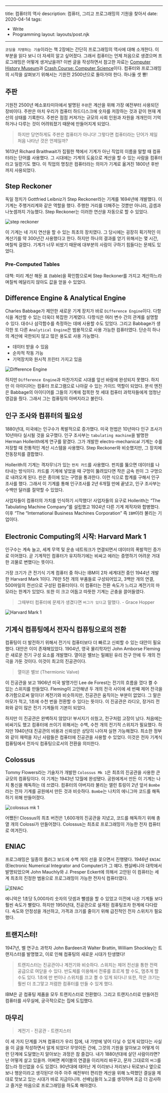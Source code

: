 ---
title: 컴퓨터의 역사
description: 컴퓨터, 그리고 프로그래밍의 기원을 찾아서
date: 2020-04-14
tags:
  - Write
  - Programming
layout: layouts/post.njk
------

`코딩을 지탱하는 기술`이라는 책 2장에는 간단히 프로그래밍의 역사에 대해 소개한다. 이 부분을 읽다 보니 더 자세히 알고 싶어졌다. 그래서 컴퓨터는 언제 처음으로 생겼으며 프로그래밍은 어떻게 생겨났을까? 이번 글을 작성하면서 참고한 자료는 [Computer History Museum](https://www.computerhistory.org/revolution/birth-of-the-computer/4/intro)과 [Crash Course: Computer Science](https://www.youtube.com/playlist?list=PL8dPuuaLjXtNlUrzyH5r6jN9ulIgZBpdo)이다. 컴퓨터와 프로그래밍의 시작을 살펴보기 위해서는 기원전 2500년으로 돌아가야 한다. 하나둘 셋 뿅!

## 주판
기원전 2500년 메소포타미아에서 발명된 `주판`은 계산을 위해 가장 예전부터 사용되던 장비이다. 주판은 마치 우리가 컴퓨터 하드디스크에 숫자를 저장하는 것과 같이 현재 계산의 상태를 기록한다. 주판은 점점 커져가는 규모의 사회 인원과 자원을 개개인이 기억하거나 다루는 것이 어려워졌기 때문에 만들어지게 되었다. 

> 하지만 당연하게도 주판은 컴퓨터가 아니다! 그렇다면 컴퓨터라는 단어가 제일 처음 나타난 것은 언제일까? 

1613년 Richard Braithwait가 집필한 책에서 기계가 아닌 직업의 이름을 말할 때 컴퓨터라는 단어를 사용했다. 그 시대에는 기계의 도움으로 계산을 할 수 있는 사람을 컴퓨터라고 일컫기도 했다. 이 직업의 명칭은 컴퓨터라는 의미가 기계로 옮겨진 1800년 후반까지 사용되었다. 

## Step Reckoner
독일 정치가 Gottfried Leibniz가 Step Reckoner라는 기계를 1694년에 개발했다. 이 기계는 주행거리계와 같은 역할을 했다. 주행한 거리를 더해주는 것뿐만 아니라, 곱셈과 나눗셈까지 가능했다. Step Reckoner는 이러한 연산을 자동으로 할 수 있었다. 

![step reckoner](https://images.computerhistory.org/revonline/images/102630768-03-01.jpg?w=600)

이 기계는 네 가지 연산을 할 수 있는 최초의 장치였다. 그 당시에는 굉장히 획기적인 이 계산기를 약 300년간  사용했다고 한다. 하지만 하나의 결과를 얻기 위해서는 몇 시간, 며칠씩 걸렸다. 기계가 너무 비쌌기 때문에 대부분의 사람이 구하기 힘들다는 문제도 있었다. 

### Pre-Computed Tables
대책: 미리 계산 해둔 표 (table)을 확인함으로써 Step Reckoner를 가지고 계산하느라 며칠씩 메달리지 않아도 값을 얻을 수 있었다. 

## Difference Engine & Analytical Engine
Charles Babbage가 제안한 새로운 기계 장치가 바로 `Difference Engine`이다. 다항식을 계산할 수 있는 더욱더 복잡한 기계였다. 다항식은 여러 변수 간의 관계를 설명할 수 있다. 대수나 삼각함수를 측정하는 데에 사용할 수도 있었다. 그리고 Babbage가 생각한 또 다른 `Analytical Engine`은 범용적으로 사용 가능한 컴퓨터였다. 단순히 하나의 계산에 국한되지 않고 많은 용도로 사용 가능했다.
- 데이터 받을 수 있음
- 순차적 작동 가능
- 기억장치와 원시적 프린터 가지고 있음

![Difference Engine](https://images.computerhistory.org/babbage/babbage-engine-main.jpg?w=860)

하지만 `Difference Engine`과 마찬가지로 시대를 앞선 바람에 완성되지 못했다. 하지만 이 아이디어는 컴퓨터 프로그램으로 나아갈 수 있는 가이드 역할이 되었다. 분석 엔진은 Babbage의 아이디어를 그들의 기계에 접목한 첫 세대 컴퓨터 과학자들에게 엄청난 영감을 줬다. 그래서 그는 컴퓨팅의 아버지라고 불린다.

## 인구 조사와 컴퓨터의 필요성
1880년대, 미국에는 인구수가 폭발적으로 증가했다. 미국 헌법은 10년마다 인구 조사가 10년마다 실시될 것을 요구했다. 인구 조사부는 `tabulating machine`을 발명한 Herman Hollerith에게 연구를 맡겼다. 그가 개발한 electro-mechanical 기계는 수를 저장할 때 전통적인 계산 시스템을 사용했다. Step Reckoner와 비슷했지만, 그 장치에 전동장치를 결합했다.

Hollerith의 기계는 격자무늬가 있는 `펀치 카드`를 사용했다. 펀치를 뚫으면 데이터를 나타내는 방식이다. 카드를 기계에 넣었을 때 구멍이 뚫려있다면 작은 금속 핀이 그 구멍으로 내려오게 된다. 핀은 종이에 있는 구멍을 통과한다. 이런 식으로 합계를 구해서 인구 조사를 했다. 그래서 이 기계를 통해 인구조사를 2년 6개월 만에 끝냈고, 인구 조사부는 수백만 달러를 절약할 수 있었다.

사업자들이 컴퓨터의 가치를 인식하기 시작했다! 사업자들의 요구로 Hollerith는 “The Tabulating Machine Company”를 설립했고 1924년 다른 기계 제작자와 합병했다. 이후 “The “International Business Machines Corporation” 즉 `IBM`이라 불리는 기업이다. 

## Electronic Computing의 시작: Harvard Mark 1
인구수는 계속 늘고, 세계 무역 및 운송 네트워크가 연결되면서 데이터의 폭발적인 증가로 이어졌다. 곧 기계적인 컴퓨터가 유지하기에는 비싸고 에러는 증명하기 어려운 거대한 괴물로 변했다는 뜻이다.

가장 크기가 큰 전기식 기계 컴퓨터 중 하나는 IBM이 2차 세계대전 중인 1944년 개발한 Harvard Mark 1이다. 76만 5천 개의 부품들로 구성되어있고, 3백만 개의 연결, 500마일의 전선으로 구성된 컴퓨터이다. 이 컴퓨터는 전환 속도가 느리고 계전기의 마모라는 한계가 있었다. 또한 이 크고 어둡고 따뜻한 기계는 곤충을 끌어들였다.

> 그때부터 컴퓨터에 문제가 생겼다면 `버그가 있다`고 말했다. - Grace Hopper 

![Harvard Mark 1](https://www.thoughtco.com/thmb/PGuIIr1VlUhqG40l-U_ryI8s2Mw=/1460x821/smart/filters:no_upscale()/GettyImages-107636032-293dc66802a54c4685892d2bb7831ef5.jpg)

## 기계식 컴퓨팅에서 전자식 컴퓨팅으로의 전환
컴퓨팅이 더 발전하기 위해서 전기식 컴퓨터보다 더 빠르고 신뢰할 수 있는 대안이 필요했다. 대안은 이미 존재해있었다. 1904년, 영국 물리학자인 John Amborse Fleming은 새로운 전기 구성 요소를 개발했다. 열이온 밸브는 밀폐된 유리 전구 안에 두 개의 전극을 가둔 것이다. 이것이 최고의 진공관이다.

> 열이온 밸브 (Thermionic Valve)

이 진공관을 보고 1906년 미국 발명가인 Lee de Forest는 전기의 흐름을 껐다 켤 수 있는 스위치를 만들었다. Fleming이 고안해낸 두 개의 전극 사이에 세 번째 제어 전극을 추가함으로써 말이다! 계전기와 비슷하지만, 진공관은 움직이는 부분이 없었다. 그 말은 마모가 적고, 1초에 수천 번을 전환할 수 있다는 뜻이다. 이 진공관은 라디오, 장거리 전화와 같이 많은 전기 기계들의 기본이 되었다.

하지만 이 진공관은 완벽하지 않았다! 부서지기 쉬웠고, 전구처럼 고장이 났다. 처음에는 비싸기도 했고 컴퓨터에 쓰이기 위해서는 수백, 수천 개의 전기적 스위치가 필요했다. 하지만 1940년대 진공관의 비용과 신뢰성은 상당히 나아져 실현 가능해졌다. 최소한 정부와 같이 재력을 지닌 사람들은 컴퓨터에 진공관을 사용할 수 있었다. 이것은 전자 기계식 컴퓨팅에서 전자식 컴퓨팅으로서의 전환을 의미한다.

## Colossus
Tommy Flowers라는 기술자가 개발한 `Colossus Mk 1`은 최초의 진공관을 사용한 큰 규모의 컴퓨팅이다. 이 기계는 1943년 12월에 완성됐다. 공원에게서 만든 이 기계는 나치 통신을 해독하는 데 쓰였다. 컴퓨터의 아버지라 불리는 앨런 튜링이 2년 앞서 `Bombe`라는 전자 기계를 공원에서 만든 것과 비슷하다. `Bombe`는 나치의 에니그마 코드를 해독하기 위해 만들어졌다. 

![colossus mk 1](https://upload.wikimedia.org/wikipedia/commons/4/4b/Colossus.jpg)

어쨌든! Clossus의 최초 버전은 1,600개의 진공관을 지녔고, 코드를 해독하기 위해 총 열 개의 Colossi가 만들어졌다. Colossus는 최초로 프로그래밍이 가능한 전자 컴퓨터로 여겨진다. 

## ENIAC
프로그래밍은 일종의 플러그 보드에 수백 개의 선을 꽂으면서 진행됐다. 1946년 `ENIAC` (Electronic Numerical Integrator and Computer)가 그 예다. 펜실베니아 대학에서 발명되었으며 John Mauchly와 J. Presper Eckert에 의해서 고안된 이 컴퓨터는 세계 최초의 진정한 범용으로 프로그래밍이 가능한 전자식 컴퓨터였다.

![ENIAC](https://images.computerhistory.org/revonline/images/102618640-03-01.jpg?w=600)

에니악은 1초당 5,000자리 숫자의 덧셈과 뺄셈을 할 수 있었고 이전에 나온 기계들 보다 훨씬 속도가 빨랐다. 하지만 1950년대, 진공관으로 설계된 컴퓨팅조차 한계에 다다랐다. 속도와 안정성을 개선하고, 가격과 크기를 줄이기 위해 급진적인 전자 스위치가 필요했다.

## 트랜지스터!
1947년, 벨 연구소 과학자 John Bardeen과 Walter Brattin, William Shockley는 트랜지스터를 발명했고, 이로 인해 컴퓨팅의 새로운 시대가 탄생했다!

> 트랜지스터는 진공관이나 계전기와 비슷하다. 스위치는 제어 전선을 통한 전력 공급으로 여닫을 수 있다. 반도체를 이용해서 전류를 흐르게 할 수도, 멈추게 할 수도 있다. 1초에 만 번이나 스위치를 끄고 켤 수 있게 되다니! 또한, 작은 크기는 훨씬 더 조그맣고 저렴한 컴퓨터를 만들 수 있게 했다.

IBM은 곧 컴퓨팅 제품을 모두 트랜지스터로 전환했다. 그리고 트랜지스터로 만들어진 컴퓨터를 사무실에, 궁극적으로는 집에 도입했다. 

## 마무리
> 계전기 - 진공관 - 트랜지스터

이 세 가지 단계를 거쳐 컴퓨터가 우리 집에, 내 가방에 넣어 다닐 수 있게 되었다는 사실을 이 글을 작성하면서 알게 되었다! 무엇이든 간에, 그것의 기원을 알아보고 어떻게 이런 단계에 도달했는지 알아보는 과정은 참 즐겁다. 내가 1880년대에 살던 사람이라면? 난 어떻게 살고 있을까. 어쩌면 케이블의 연결을 이리저리 바꾸고, 문자 그대로의 `버그`를 잡느라 정신없을 수도 있겠다. 90년대에 태어난 게 이리보나 저리보나 뒤로보나 옆으로 보나 행운이라고 생각된다! 아주 아주 예전부터 편리한 계산을 위해 노력했던 결실을 제대로 맛보고 있는 시대가 바로 지금이니까. 선배님들의 노고를 생각하며 조금 더 감사하고 즐거운 마음으로 프로그래밍을 하도록 해야겠다. 